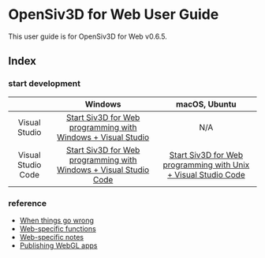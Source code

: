 # OpenSiv3D for Web User Guide

This user guide is for OpenSiv3D for Web v0.6.5.

## Index

### start development

| | Windows | macOS, Ubuntu |
|:-:|:-:|:-:|
| Visual Studio | [Start Siv3D for Web programming with Windows + Visual Studio](download/web-vs.md) | N/A |
| Visual Studio Code | [Start Siv3D for Web programming with Windows + Visual Studio Code](download/web-vscode-windows.md) | [Start Siv3D for Web programming with Unix + Visual Studio Code](download/web-vscode-unix.md) |

### reference

- [When things go wrong](reference/trouble-shooting.md)
- [Web-specific functions](reference/web-specific-functions.md)
- [Web-specific notes](reference/web-specific-notes.md)
- [Publishing WebGL apps](publishing/publishing.md)
